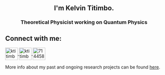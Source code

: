 <h2 style="width: 100%; text-align: center;">I'm Kelvin Titimbo.</h2>
<h3 style="width: 100%; text-align: center;">Theoretical Physicist working on Quantum Physics</h3>

<h2 style="text-align: left;">Connect with me:</h2> 
<p style="text-align: left;">
    <a href="mailto:titimbo@caltech.edu" target="_blank" rel="noopener noreferrer">
        <img src="https://img.icons8.com/pulsar-color/48/new-post.png" alt="ktitimbo mail" width="40" height="40" style="vertical-align: middle;" />
    </a>
    <a href="https://linkedin.com/in/ktitimbo" target="_blank" rel="noopener noreferrer">
        <img src="https://raw.githubusercontent.com/rahuldkjain/github-profile-readme-generator/master/src/images/icons/Social/linked-in-alt.svg" alt="ktitimbo" width="40" height="40" style="vertical-align: middle;" />
    </a>
    <a href="https://stackoverflow.com/users/7144583" target="_blank" rel="noopener noreferrer">
        <img src="https://raw.githubusercontent.com/rahuldkjain/github-profile-readme-generator/master/src/images/icons/Social/stack-overflow.svg" alt="7144583" width="40" height="40" style="vertical-align: middle;" />
    </a>
</p>

<p>More info about my past and ongoing research projects can be found 
<a href="https://ktitimbo.github.io/" target="_blank" rel="noopener noreferrer">here</a>.
</p>

